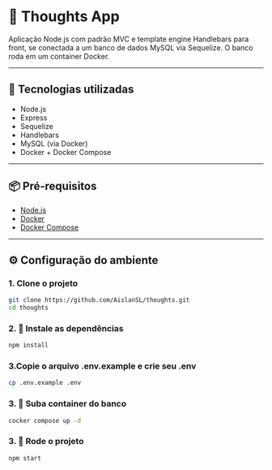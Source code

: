 # 🧠 Thoughts App

Aplicação Node.js com padrão MVC e template engine Handlebars para front, se conectada a um banco de dados MySQL via Sequelize. O banco roda em um container Docker.

---

## 🚀 Tecnologias utilizadas

- Node.js
- Express
- Sequelize
- Handlebars
- MySQL (via Docker)
- Docker + Docker Compose

---

## 📦 Pré-requisitos

- [Node.js](https://nodejs.org/)
- [Docker](https://www.docker.com/)
- [Docker Compose](https://docs.docker.com/compose/)

---

## ⚙️ Configuração do ambiente

### 1. Clone o projeto

```bash
git clone https://github.com/AislanSL/thoughts.git
cd thoughts
```

### 2. 📂 Instale as dependências
```bash
npm install
```

### 3.Copie o arquivo .env.example e crie seu .env
```bash
cp .env.example .env
```

### 3. 🐳 Suba container do banco
```bash
cocker compose up -d
```

### 3. 🚀 Rode o projeto
```bash
npm start
```

